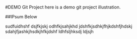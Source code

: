 #DEMO Git Project
 here is a demo git project illustration.

##IPsum Below

sudfuidhshf dsjfkjskj odhfkjsahjkhd jdshfkjsdhkjfhjkdshfjhdskj sdahjfjashkjhsdkjhfkjdshf ldhfsljhksdj ldjsjh
